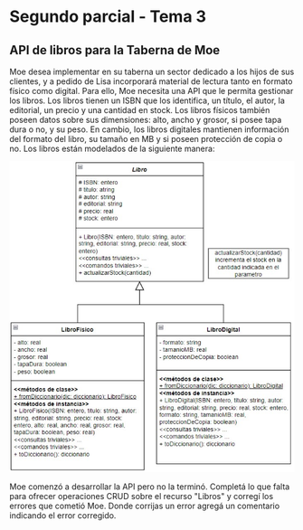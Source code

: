 # Segundo parcial - Tema 3

## API de libros para la Taberna de Moe

Moe desea implementar en su taberna un sector dedicado a los hijos de sus clientes, y a pedido de Lisa incorporará material de lectura tanto en formato físico como digital.
Para ello, Moe necesita una API que le permita gestionar los libros.
Los libros tienen un ISBN que los identifica, un título, el autor, la editorial, un precio y una cantidad en stock. 
Los libros físicos también poseen datos sobre sus dimensiones: alto, ancho y grosor, si posee tapa dura o no, y su peso. En cambio, los libros digitales mantienen información del formato del libro, su tamaño en MB y si poseen protección de copia o no.
Los libros están modelados de la siguiente manera:

![Diagrama de clases](img/diagrama-clases.jpg)

Moe comenzó a desarrollar la API pero no la terminó. Completá lo que falta para ofrecer operaciones CRUD sobre el recurso "Libros" y corregí los errores que cometió Moe. Donde corrijas un error agregá un comentario indicando el error corregido.